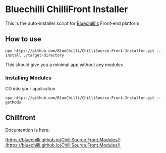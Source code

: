 # Bluechilli ChilliFront Installer

This is the auto-installer script for [Bluechilli's](https://github.com/BlueChilli) Front-end platform.


## How to use

`npx https://github.com/BlueChilli/ChilliSource.Front.Installer.git --install ./target-directory`

This should give you a minimal app without any modules

### Installing Modules

CD into your application.

`npx https://github.com/BlueChilli/ChilliSource.Front.Installer.git --getMods`

## Chillfront

Documention is here:

[https://bluechilli.github.io/ChilliSource.Front.Modules/](https://bluechilli.github.io/ChilliSource.Front.Modules/)


